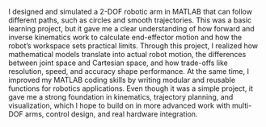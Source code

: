 I designed and simulated a 2-DOF robotic arm in MATLAB that can follow different paths, such as circles and smooth trajectories. This was a basic learning project, but it gave me a clear understanding of how forward and inverse kinematics work to calculate end-effector motion and how the robot’s workspace sets practical limits.
Through this project, I realized how mathematical models translate into actual robot motion, the differences between joint space and Cartesian space, and how trade-offs like resolution, speed, and accuracy shape performance. At the same time, I improved my MATLAB coding skills by writing modular and reusable functions for robotics applications.
Even though it was a simple project, it gave me a strong foundation in kinematics, trajectory planning, and visualization, which I hope to build on in more advanced work with multi-DOF arms, control design, and real hardware integration.

